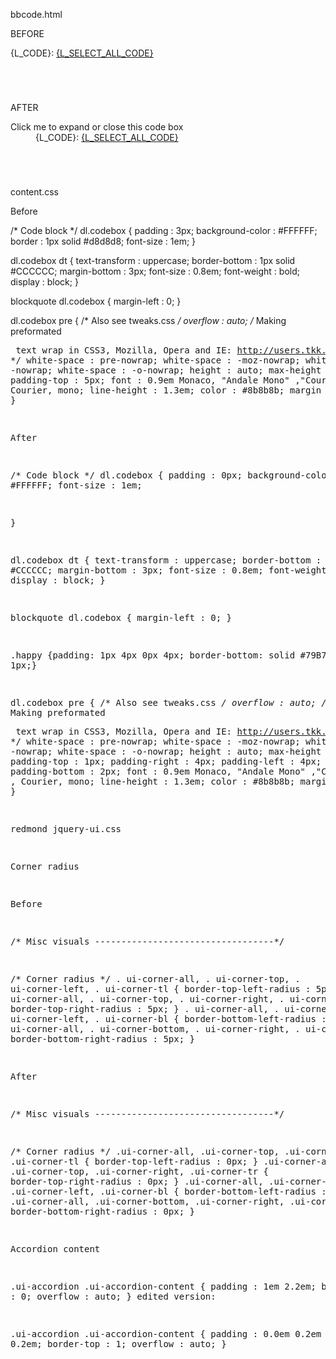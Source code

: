 bbcode.html

BEFORE

<!-- BEGIN code_open --> <dl class ="codebox" ><dt> {L_CODE}: <a href = "#" onclick ="selectCode(this); return false;"> {L_SELECT_ALL_CODE}</a></dt><dd><pre><code> <!-- END code_open -->
<!-- BEGIN code_close --> </code></pre></dd></dl> <!-- END code_close -->

AFTER

<!-- BEGIN code_open --> <dl class ="codebox accordion"><dt> Click me to expand or close this code box</dt><dd><div class ="happy"> {L_CODE}: <a href="#" onclick="selectCode(this); return false;">{L_SELECT_ALL_CODE}</a></div><pre><code class="prettyprint" ><!-- END code_open -->
<!-- BEGIN code_close --> </code></pre></dd></dl> <!-- END code_close -->

content.css

Before

/* Code block */
dl.codebox {
      padding : 3px;
      background-color : #FFFFFF;
      border : 1px solid #d8d8d8;
      font-size : 1em;
}

dl.codebox dt {
      text-transform : uppercase;
      border-bottom : 1px solid #CCCCCC;
      margin-bottom : 3px;
      font-size : 0.8em;
      font-weight : bold;
      display : block;
}

blockquote dl.codebox {
      margin-left : 0;
}

dl.codebox pre {
       /* Also see tweaks.css */
      overflow : auto;
       /* Making preformated <pre> text wrap in CSS3, Mozilla, Opera and IE:
          http://users.tkk.fi/~tkarvine/pre-wrap-css3-mozilla-opera-ie.html */
      white-space : pre-nowrap;
      white-space : -moz-nowrap;
      white-space : -nowrap;
      white-space : -o-nowrap;
      height : auto;
      max-height : none;
      padding-top : 5px;
      font : 0.9em Monaco, "Andale Mono" ,"Courier New" , Courier, mono;
      line-height : 1.3em;
      color : #8b8b8b;
      margin : 2px 0;
}

After

/* Code block */
dl.codebox {
      padding : 0px;
      background-color : #FFFFFF;
      font-size : 1em;

}

dl.codebox dt {
      text-transform : uppercase;
      border-bottom : 1px solid #CCCCCC;
      margin-bottom : 3px;
      font-size : 0.8em;
      font-weight : bold;
      display : block;
}

blockquote dl.codebox {
      margin-left : 0;
}

.happy {padding: 1px 4px 0px 4px; border-bottom: solid #79B7E7 1px;}

dl.codebox pre {
       /* Also see tweaks.css */
      overflow : auto;
       /* Making preformated <pre> text wrap in CSS3, Mozilla, Opera and IE:
          http://users.tkk.fi/~tkarvine/pre-wrap-css3-mozilla-opera-ie.html */
      white-space : pre-nowrap;
      white-space : -moz-nowrap;
      white-space : -nowrap;
      white-space : -o-nowrap;
      height : auto;
      max-height : none;
      padding-top : 1px;
      padding-right : 4px;
      padding-left : 4px;
      padding-bottom : 2px;
      font : 0.9em Monaco, "Andale Mono" ,"Courier New" , Courier, mono;
      line-height : 1.3em;
      color : #8b8b8b;
      margin : 0px;
}

redmond jquery-ui.css

Corner radius

Before

/* Misc visuals
----------------------------------*/

/* Corner radius */
. ui-corner-all,
. ui-corner-top,
. ui-corner-left,
. ui-corner-tl {
      border-top-left-radius : 5px;
}
. ui-corner-all,
. ui-corner-top,
. ui-corner-right,
. ui-corner-tr {
      border-top-right-radius : 5px;
}
. ui-corner-all,
. ui-corner-bottom,
. ui-corner-left,
. ui-corner-bl {
      border-bottom-left-radius : 5px;
}
. ui-corner-all,
. ui-corner-bottom,
. ui-corner-right,
. ui-corner-br {
      border-bottom-right-radius : 5px;
}

After

/* Misc visuals
----------------------------------*/

/* Corner radius */
.ui-corner-all,
.ui-corner-top,
.ui-corner-left,
.ui-corner-tl {
      border-top-left-radius : 0px;
}
.ui-corner-all,
.ui-corner-top,
.ui-corner-right,
.ui-corner-tr {
      border-top-right-radius : 0px;
}
.ui-corner-all,
.ui-corner-bottom,
.ui-corner-left,
.ui-corner-bl {
      border-bottom-left-radius : 0px;
}
.ui-corner-all,
.ui-corner-bottom,
.ui-corner-right,
.ui-corner-br {
      border-bottom-right-radius : 0px;
}

Accordion content

.ui-accordion .ui-accordion-content {
      padding : 1em 2.2em;
      border-top : 0;
      overflow : auto;
}
edited version:

.ui-accordion .ui-accordion-content {
      padding : 0.0em 0.2em 0.2em 0.2em;
      border-top : 1;
      overflow : auto;
}




